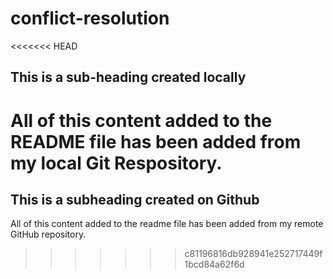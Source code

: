 # conflict-resolution
<<<<<<< HEAD
## This is a sub-heading created locally


All of this content added to the README file has been added from my local Git Respository.
=======

## This is a subheading created on Github

All of this content added to the readme file has been added from my remote GitHub repository.
>>>>>>> c81196816db928941e252717449f1bcd84a62f6d
